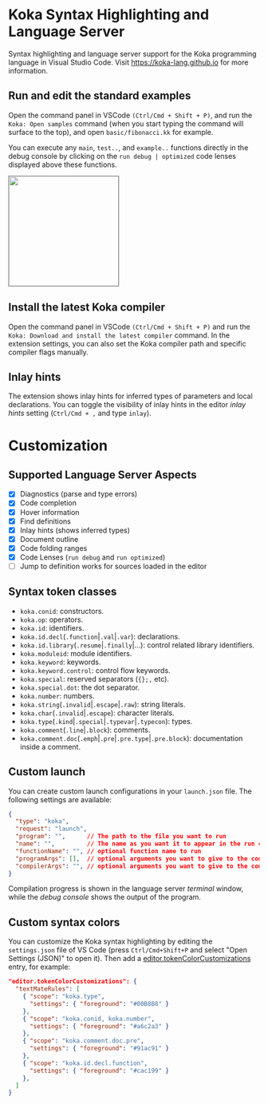# Koka Syntax Highlighting and Language Server

Syntax highlighting and language server support for the
Koka programming language in Visual Studio Code.
Visit <https://koka-lang.github.io> for more information.



## Run and edit the standard examples

Open the command panel in VSCode `(Ctrl/Cmd + Shift + P)`, and run the
`Koka: Open samples` command (when you start typing the command will surface to the top),
and open `basic/fibonacci.kk` for example.

You can execute any `main`, `test..`, and `example..` functions
directly in the debug console by clicking on the
`run debug | optimized` code lenses displayed above these functions.

<img width="220px" style="border:1px solid grey" src="support/vscode/koka.language-koka/images/codelens.png">


## Install the latest Koka compiler

Open the command panel in VSCode `(Ctrl/Cmd + Shift + P)` and run the
`Koka: Download and install the latest compiler` command.
In the extension settings, you can also set the Koka compiler
path and specific compiler flags manually.


## Inlay hints

The extension shows inlay hints for inferred types of parameters
and local declarations. You can toggle the visibility of inlay hints
in the editor _inlay hints_ setting (`Ctrl/Cmd + ,` and type `inlay`).


# Customization

## Supported Language Server Aspects

- [x] Diagnostics (parse and type errors)
- [x] Code completion
- [x] Hover information
- [x] Find definitions
- [x] Inlay hints (shows inferred types)
- [x] Document outline
- [x] Code folding ranges
- [x] Code Lenses (`run debug` and `run optimized`)
- [ ] Jump to definition works for sources loaded in the editor

## Syntax token classes

* `koka.conid`: constructors.
* `koka.op`: operators.
* `koka.id`: identifiers.
* `koka.id.decl`(`.function`|`.val`|`.var`): declarations.
* `koka.id.library`(`.resume`|`.finally`|...): control related library identifiers.
* `koka.moduleid`: module identifiers.
* `koka.keyword`: keywords.
* `koka.keyword.control`: control flow keywords.
* `koka.special`: reserved separators (`{};,` etc).
* `koka.special.dot`: the dot separator.
* `koka.number`: numbers.
* `koka.string`(`.invalid`|`.escape`|`.raw`): string literals.
* `koka.char`(`.invalid`|`.escape`): character literals.
* `koka.type`(`.kind`|`.special`|`.typevar`|`.typecon`): types.
* `koka.comment`(`.line`|`.block`): comments.
* `koka.comment.doc`(`.emph`|`.pre`|`.pre.type`|`.pre.block`): documentation inside a comment.

## Custom launch

You can create custom launch configurations in your `launch.json` file.
The following settings are available:
```json
{
  "type": "koka",
  "request": "launch",
  "program": "",      // The path to the file you want to run
  "name": "",         // The name as you want it to appear in the run configurations dropdown
  "functionName": "", // optional function name to run
  "programArgs": [],  // optional arguments you want to give to the compiled program
  "compilerArgs": "", // optional arguments you want to give to the compiler (e.g. --verbose or -O2)
}
```

Compilation progress is shown in the language server _terminal_ window,
while the _debug console_ shows the output of the program.

## Custom syntax colors

You can customize the Koka syntax highlighting by editing
the `settings.json` file of VS Code (press `Ctrl/Cmd+Shift+P` and
select "Open Settings (JSON)" to open it).
Then add a [editor.tokenColorCustomizations](https://code.visualstudio.com/docs/getstarted/themes#_editor-syntax-highlighting)
entry, for example:
```json
"editor.tokenColorCustomizations": {
  "textMateRules": [
    { "scope": "koka.type",
      "settings": { "foreground": "#00B8B8" }
    },
    { "scope": "koka.conid, koka.number",
      "settings": { "foreground": "#a6c2a3" }
    },
    { "scope": "koka.comment.doc.pre",
      "settings": { "foreground": "#91ac91" }
    },
    { "scope": "koka.id.decl.function",
      "settings": { "foreground": "#cac199" }
    },
  ]
}
```
